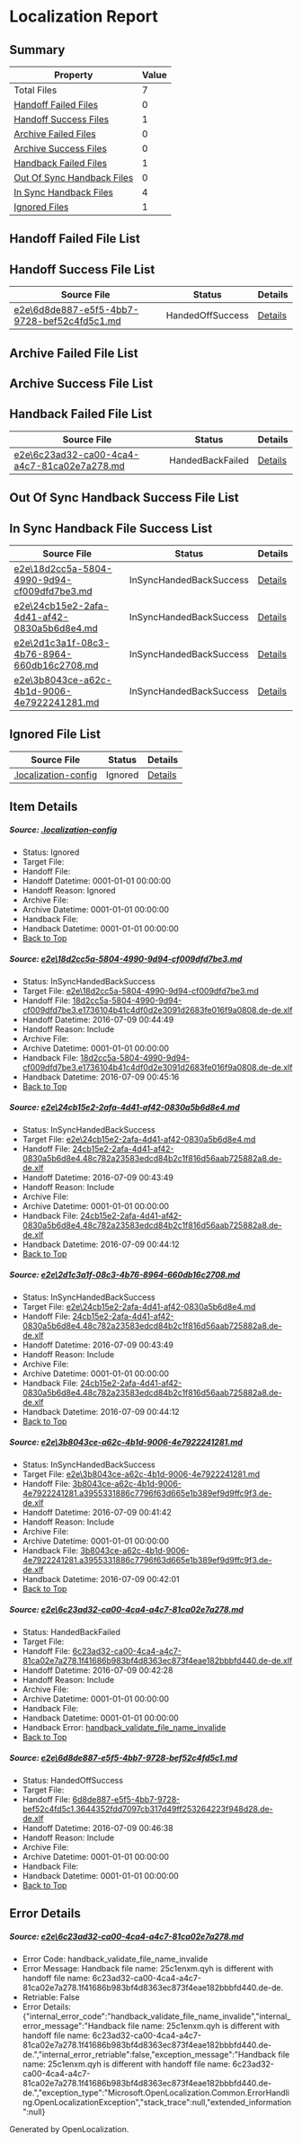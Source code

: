 # <a name='report-top'></a> Localization Report

## Summary
 Property | Value 
 -------- | ----- 
 Total Files | 7
[ Handoff Failed Files ](#handoff-failed-list)| 0
[ Handoff Success Files ](#handoff-success-list)| 1
[ Archive Failed Files ](#archive-failed-list)| 0
[ Archive Success Files ](#archive-success-list)| 0
[ Handback Failed Files ](#handback-failed-list)| 1
[ Out Of Sync Handback Files ](#outofsync-handback-success-list)| 0
[ In Sync Handback Files ](#insync-handback-success-list)| 4
[ Ignored Files ](#ignored-list)| 1

## <a name='handoff-failed-list'></a> Handoff Failed File List

## <a name='handoff-success-list'></a> Handoff Success File List
 Source File | Status | Details 
 ----------- | ------ | ------- 
 [e2e\6d8de887-e5f5-4bb7-9728-bef52c4fd5c1.md](https://github.com/OpenLocalizationTestOrg/oltest/blob/781dc5c0fd3af4e34e855551cf8d8be4f5afa485/e2e/6d8de887-e5f5-4bb7-9728-bef52c4fd5c1.md) | HandedOffSuccess | [Details](#4447184f6cbc687ac59a087751f99f8c4c67b3146)

## <a name='archive-failed-list'></a> Archive Failed File List

## <a name='archive-success-list'></a> Archive Success File List

## <a name='handback-failed-list'></a> Handback Failed File List
 Source File | Status | Details 
 ----------- | ------ | ------- 
 [e2e\6c23ad32-ca00-4ca4-a4c7-81ca02e7a278.md](https://github.com/OpenLocalizationTestOrg/oltest/blob/e565ce47c9088837b7f26511057eeabf5ccf136a/e2e/6c23ad32-ca00-4ca4-a4c7-81ca02e7a278.md) | HandedBackFailed | [Details](#a9628b71839547fb727e217c57092a5febe67d2b5)

## <a name='outofsync-handback-success-list'></a> Out Of Sync Handback Success File List

## <a name='insync-handback-success-list'></a> In Sync Handback File Success List
 Source File | Status | Details 
 ----------- | ------ | ------- 
 [e2e\18d2cc5a-5804-4990-9d94-cf009dfd7be3.md](https://github.com/OpenLocalizationTestOrg/oltest/blob/76ac9dda3c43c4b9bc7d3c65210c9026c92f9d7c/e2e/18d2cc5a-5804-4990-9d94-cf009dfd7be3.md) | InSyncHandedBackSuccess | [Details](#9745b80c41aeb7dc592b82935b497e19f88342af1)
 [e2e\24cb15e2-2afa-4d41-af42-0830a5b6d8e4.md](https://github.com/OpenLocalizationTestOrg/oltest/blob/4ae8e42897b49ac3929ef354d547650ba46498e7/e2e/24cb15e2-2afa-4d41-af42-0830a5b6d8e4.md) | InSyncHandedBackSuccess | [Details](#eba645a06dd41ce3a1eeebf6fda0a01a085009712)
 [e2e\2d1c3a1f-08c3-4b76-8964-660db16c2708.md](https://github.com/OpenLocalizationTestOrg/oltest/blob/781dc5c0fd3af4e34e855551cf8d8be4f5afa485/e2e/2d1c3a1f-08c3-4b76-8964-660db16c2708.md) | InSyncHandedBackSuccess | [Details](#eba645a06dd41ce3a1eeebf6fda0a01a085009713)
 [e2e\3b8043ce-a62c-4b1d-9006-4e7922241281.md](https://github.com/OpenLocalizationTestOrg/oltest/blob/2a11ed528ee89921ef4d595e26dde8d7b407511c/e2e/3b8043ce-a62c-4b1d-9006-4e7922241281.md) | InSyncHandedBackSuccess | [Details](#e3acc12d5914cbb4a4cc5b838c5733bae45820d24)

## <a name='ignored-list'></a> Ignored File List
 Source File | Status | Details 
 ----------- | ------ | ------- 
 [.localization-config](https://github.com/OpenLocalizationTestOrg/oltest/blob/781dc5c0fd3af4e34e855551cf8d8be4f5afa485/.localization-config) | Ignored | [Details](#3d4f252ac210baf56311d7e97dcc2db10974dbd20)

## Item Details
##### <a name='3d4f252ac210baf56311d7e97dcc2db10974dbd20'></a> Source: [.localization-config](https://github.com/OpenLocalizationTestOrg/oltest/blob/781dc5c0fd3af4e34e855551cf8d8be4f5afa485/.localization-config)
* Status: Ignored
* Target File: 
* Handoff File: 
* Handoff Datetime: 0001-01-01 00:00:00
* Handoff Reason: Ignored
* Archive File: 
* Archive Datetime: 0001-01-01 00:00:00
* Handback File: 
* Handback Datetime: 0001-01-01 00:00:00
* [Back to Top](#report-top)

##### <a name='9745b80c41aeb7dc592b82935b497e19f88342af1'></a> Source: [e2e\18d2cc5a-5804-4990-9d94-cf009dfd7be3.md](https://github.com/OpenLocalizationTestOrg/oltest/blob/76ac9dda3c43c4b9bc7d3c65210c9026c92f9d7c/e2e/18d2cc5a-5804-4990-9d94-cf009dfd7be3.md)
* Status: InSyncHandedBackSuccess
* Target File: [e2e\18d2cc5a-5804-4990-9d94-cf009dfd7be3.md](https://github.com/OpenLocalizationTestOrg/oltest-dede-fly/blob/e3da469668705b2a67486cf01dc6cae04b41fe7c/e2e/18d2cc5a-5804-4990-9d94-cf009dfd7be3.md)
* Handoff File: [18d2cc5a-5804-4990-9d94-cf009dfd7be3.e1736104b41c4df0d2e3091d2683fe016f9a0808.de-de.xlf](https://github.com/OpenLocalizationTestOrg/olhandoff-e2e/blob/3e35a76d1367aa33b946af625856f4696c68f13b/ol-handoff/OpenLocalizationTestOrg/oltest-dede-fly/ci/ht/18d2cc5a-5804-4990-9d94-cf009dfd7be3.e1736104b41c4df0d2e3091d2683fe016f9a0808.de-de.xlf)
* Handoff Datetime: 2016-07-09 00:44:49
* Handoff Reason: Include
* Archive File: 
* Archive Datetime: 0001-01-01 00:00:00
* Handback File: [18d2cc5a-5804-4990-9d94-cf009dfd7be3.e1736104b41c4df0d2e3091d2683fe016f9a0808.de-de.xlf](https://github.com/OpenLocalizationTestOrg/olhandback-e2e/blob/196ba02dd27573a86dc11611a368aeff7e17d3d5/ol-handback/OpenLocalizationTestOrg/oltest-dede-fly/ci/ht/18d2cc5a-5804-4990-9d94-cf009dfd7be3.e1736104b41c4df0d2e3091d2683fe016f9a0808.de-de.xlf)
* Handback Datetime: 2016-07-09 00:45:16
* [Back to Top](#report-top)

##### <a name='eba645a06dd41ce3a1eeebf6fda0a01a085009712'></a> Source: [e2e\24cb15e2-2afa-4d41-af42-0830a5b6d8e4.md](https://github.com/OpenLocalizationTestOrg/oltest/blob/4ae8e42897b49ac3929ef354d547650ba46498e7/e2e/24cb15e2-2afa-4d41-af42-0830a5b6d8e4.md)
* Status: InSyncHandedBackSuccess
* Target File: [e2e\24cb15e2-2afa-4d41-af42-0830a5b6d8e4.md](https://github.com/OpenLocalizationTestOrg/oltest-dede-fly/blob/6af98d6273b41964711f290c5a2c4f269bc6120a/e2e/24cb15e2-2afa-4d41-af42-0830a5b6d8e4.md)
* Handoff File: [24cb15e2-2afa-4d41-af42-0830a5b6d8e4.48c782a23583edcd84b2c1f816d56aab725882a8.de-de.xlf](https://github.com/OpenLocalizationTestOrg/olhandoff-e2e/blob/f7e7821fbf5eece778235b0e2db1b9f3ef47052b/ol-handoff/OpenLocalizationTestOrg/oltest-dede-fly/ci/ht/24cb15e2-2afa-4d41-af42-0830a5b6d8e4.48c782a23583edcd84b2c1f816d56aab725882a8.de-de.xlf)
* Handoff Datetime: 2016-07-09 00:43:49
* Handoff Reason: Include
* Archive File: 
* Archive Datetime: 0001-01-01 00:00:00
* Handback File: [24cb15e2-2afa-4d41-af42-0830a5b6d8e4.48c782a23583edcd84b2c1f816d56aab725882a8.de-de.xlf](https://github.com/OpenLocalizationTestOrg/olhandback-e2e/blob/6edc349de57a104435271a885c90691ad677ab26/ol-handback/OpenLocalizationTestOrg/oltest-dede-fly/ci/ht/24cb15e2-2afa-4d41-af42-0830a5b6d8e4.48c782a23583edcd84b2c1f816d56aab725882a8.de-de.xlf)
* Handback Datetime: 2016-07-09 00:44:12
* [Back to Top](#report-top)

##### <a name='eba645a06dd41ce3a1eeebf6fda0a01a085009713'></a> Source: [e2e\2d1c3a1f-08c3-4b76-8964-660db16c2708.md](https://github.com/OpenLocalizationTestOrg/oltest/blob/781dc5c0fd3af4e34e855551cf8d8be4f5afa485/e2e/2d1c3a1f-08c3-4b76-8964-660db16c2708.md)
* Status: InSyncHandedBackSuccess
* Target File: [e2e\24cb15e2-2afa-4d41-af42-0830a5b6d8e4.md](https://github.com/OpenLocalizationTestOrg/oltest-dede-fly/blob/6af98d6273b41964711f290c5a2c4f269bc6120a/e2e/24cb15e2-2afa-4d41-af42-0830a5b6d8e4.md)
* Handoff File: [24cb15e2-2afa-4d41-af42-0830a5b6d8e4.48c782a23583edcd84b2c1f816d56aab725882a8.de-de.xlf](https://github.com/OpenLocalizationTestOrg/olhandoff-e2e/blob/f7e7821fbf5eece778235b0e2db1b9f3ef47052b/ol-handoff/OpenLocalizationTestOrg/oltest-dede-fly/ci/ht/24cb15e2-2afa-4d41-af42-0830a5b6d8e4.48c782a23583edcd84b2c1f816d56aab725882a8.de-de.xlf)
* Handoff Datetime: 2016-07-09 00:43:49
* Handoff Reason: Include
* Archive File: 
* Archive Datetime: 0001-01-01 00:00:00
* Handback File: [24cb15e2-2afa-4d41-af42-0830a5b6d8e4.48c782a23583edcd84b2c1f816d56aab725882a8.de-de.xlf](https://github.com/OpenLocalizationTestOrg/olhandback-e2e/blob/6edc349de57a104435271a885c90691ad677ab26/ol-handback/OpenLocalizationTestOrg/oltest-dede-fly/ci/ht/24cb15e2-2afa-4d41-af42-0830a5b6d8e4.48c782a23583edcd84b2c1f816d56aab725882a8.de-de.xlf)
* Handback Datetime: 2016-07-09 00:44:12
* [Back to Top](#report-top)

##### <a name='e3acc12d5914cbb4a4cc5b838c5733bae45820d24'></a> Source: [e2e\3b8043ce-a62c-4b1d-9006-4e7922241281.md](https://github.com/OpenLocalizationTestOrg/oltest/blob/2a11ed528ee89921ef4d595e26dde8d7b407511c/e2e/3b8043ce-a62c-4b1d-9006-4e7922241281.md)
* Status: InSyncHandedBackSuccess
* Target File: [e2e\3b8043ce-a62c-4b1d-9006-4e7922241281.md](https://github.com/OpenLocalizationTestOrg/oltest-dede-fly/blob/d559b2d02913375b03ccd2d4d0c6df8899558232/e2e/3b8043ce-a62c-4b1d-9006-4e7922241281.md)
* Handoff File: [3b8043ce-a62c-4b1d-9006-4e7922241281.a3955331886c7796f63d665e1b389ef9d9ffc9f3.de-de.xlf](https://github.com/OpenLocalizationTestOrg/olhandoff-e2e/blob/248d4392ca8a6312fac3ef8200b5f2ab33a753d8/ol-handoff/OpenLocalizationTestOrg/oltest-dede-fly/ci/ht/3b8043ce-a62c-4b1d-9006-4e7922241281.a3955331886c7796f63d665e1b389ef9d9ffc9f3.de-de.xlf)
* Handoff Datetime: 2016-07-09 00:41:42
* Handoff Reason: Include
* Archive File: 
* Archive Datetime: 0001-01-01 00:00:00
* Handback File: [3b8043ce-a62c-4b1d-9006-4e7922241281.a3955331886c7796f63d665e1b389ef9d9ffc9f3.de-de.xlf](https://github.com/OpenLocalizationTestOrg/olhandback-e2e/blob/2b57b2b948fd68489684ef75f8aba4483e9079ba/ol-handback/OpenLocalizationTestOrg/oltest-dede-fly/ci/ht/3b8043ce-a62c-4b1d-9006-4e7922241281.a3955331886c7796f63d665e1b389ef9d9ffc9f3.de-de.xlf)
* Handback Datetime: 2016-07-09 00:42:01
* [Back to Top](#report-top)

##### <a name='a9628b71839547fb727e217c57092a5febe67d2b5'></a> Source: [e2e\6c23ad32-ca00-4ca4-a4c7-81ca02e7a278.md](https://github.com/OpenLocalizationTestOrg/oltest/blob/e565ce47c9088837b7f26511057eeabf5ccf136a/e2e/6c23ad32-ca00-4ca4-a4c7-81ca02e7a278.md)
* Status: HandedBackFailed
* Target File: 
* Handoff File: [6c23ad32-ca00-4ca4-a4c7-81ca02e7a278.1f41686b983bf4d8363ec873f4eae182bbbfd440.de-de.xlf](https://github.com/OpenLocalizationTestOrg/olhandoff-e2e/blob/57f6c3fcf9f8d6ac65102421d83f9c326d6e5329/ol-handoff/OpenLocalizationTestOrg/oltest-dede-fly/ci/ht/6c23ad32-ca00-4ca4-a4c7-81ca02e7a278.1f41686b983bf4d8363ec873f4eae182bbbfd440.de-de.xlf)
* Handoff Datetime: 2016-07-09 00:42:28
* Handoff Reason: Include
* Archive File: 
* Archive Datetime: 0001-01-01 00:00:00
* Handback File: 
* Handback Datetime: 0001-01-01 00:00:00
* Handback Error: [handback_validate_file_name_invalide](#a9628b71839547fb727e217c57092a5febe67d2b5handback_validate_file_name_invalide)
* [Back to Top](#report-top)

##### <a name='4447184f6cbc687ac59a087751f99f8c4c67b3146'></a> Source: [e2e\6d8de887-e5f5-4bb7-9728-bef52c4fd5c1.md](https://github.com/OpenLocalizationTestOrg/oltest/blob/781dc5c0fd3af4e34e855551cf8d8be4f5afa485/e2e/6d8de887-e5f5-4bb7-9728-bef52c4fd5c1.md)
* Status: HandedOffSuccess
* Target File: 
* Handoff File: [6d8de887-e5f5-4bb7-9728-bef52c4fd5c1.3644352fdd7097cb317d49ff253264223f948d28.de-de.xlf](https://github.com/OpenLocalizationTestOrg/olhandoff-e2e/blob/5da780dd38a9abe074a5787008ab27ba74570f82/ol-handoff/OpenLocalizationTestOrg/oltest-dede-fly/ci/ht/6d8de887-e5f5-4bb7-9728-bef52c4fd5c1.3644352fdd7097cb317d49ff253264223f948d28.de-de.xlf)
* Handoff Datetime: 2016-07-09 00:46:38
* Handoff Reason: Include
* Archive File: 
* Archive Datetime: 0001-01-01 00:00:00
* Handback File: 
* Handback Datetime: 0001-01-01 00:00:00
* [Back to Top](#report-top)


## Error Details
##### <a name='a9628b71839547fb727e217c57092a5febe67d2b5handback_validate_file_name_invalide'></a> Source: [e2e\6c23ad32-ca00-4ca4-a4c7-81ca02e7a278.md](#a9628b71839547fb727e217c57092a5febe67d2b5)
* Error Code: handback_validate_file_name_invalide
* Error Message: Handback file name: 25c1enxm.qyh is different with handoff file name: 6c23ad32-ca00-4ca4-a4c7-81ca02e7a278.1f41686b983bf4d8363ec873f4eae182bbbfd440.de-de.
* Retriable: False
* Error Details: {"internal_error_code":"handback_validate_file_name_invalide","internal_error_message":"Handback file name: 25c1enxm.qyh is different with handoff file name: 6c23ad32-ca00-4ca4-a4c7-81ca02e7a278.1f41686b983bf4d8363ec873f4eae182bbbfd440.de-de.","internal_error_retriable":false,"exception_message":"Handback file name: 25c1enxm.qyh is different with handoff file name: 6c23ad32-ca00-4ca4-a4c7-81ca02e7a278.1f41686b983bf4d8363ec873f4eae182bbbfd440.de-de.","exception_type":"Microsoft.OpenLocalization.Common.ErrorHandling.OpenLocalizationException","stack_trace":null,"extended_information":null}


Generated by OpenLocalization.
